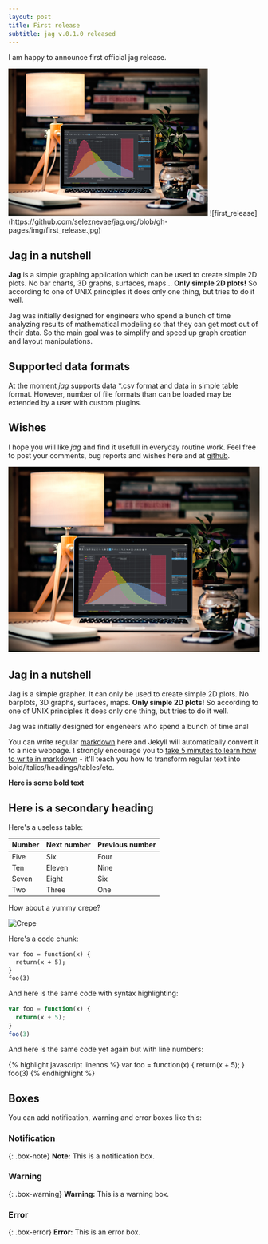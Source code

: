 ```yaml
---
layout: post
title: First release
subtitle: jag v.0.1.0 released
---
```


I am happy to announce first official jag release. 

<img src="/img/first_release.jpg" alt="Drawing" style="width: 400px;"/>
![first_release](https://github.com/seleznevae/jag.org/blob/gh-pages/img/first_release.jpg)

## Jag in a nutshell 

**Jag** is a simple graphing application which can be used to create simple 2D plots. No bar charts, 3D graphs, surfaces, maps... **Only simple 2D plots!** So according to one of UNIX principles it does only one thing, but tries to do it well. 

Jag was initially designed for engineers who spend a bunch of time analyzing results of mathematical modeling so that they can get most out of their data. So the main goal was to simplify and speed up graph creation and layout manipulations. 



## Supported data formats 

At the moment *jag* supports data *.csv
format and data in simple table format. However, number of file formats than can be loaded may be extended by a user with custom plugins.


## Wishes

I hope you will like *jag* and find it usefull in everyday routine work. Feel free to post your comments, bug reports and wishes here and at [github](https://github.com/seleznevae/jag/issues).


![first_release](https://github.com/seleznevae/jag.org/blob/gh-pages/img/first_release.jpg)













## Jag in a nutshell

Jag is a simple grapher. It can only be used to create simple 2D plots. No barplots, 3D graphs, surfaces, maps. **Only simple 2D plots!** So according to one of UNIX principles it does only one thing, but tries to do it well.

Jag was initially designed for engeneers who spend a bunch of time anal

You can write regular [markdown](http://markdowntutorial.com/) here and Jekyll will automatically convert it to a nice webpage.  I strongly encourage you to [take 5 minutes to learn how to write in markdown](http://markdowntutorial.com/) - it'll teach you how to transform regular text into bold/italics/headings/tables/etc.

**Here is some bold text**

## Here is a secondary heading

Here's a useless table:

| Number | Next number | Previous number |
| :------ |:--- | :--- |
| Five | Six | Four |
| Ten | Eleven | Nine |
| Seven | Eight | Six |
| Two | Three | One |


How about a yummy crepe?

![Crepe](http://s3-media3.fl.yelpcdn.com/bphoto/cQ1Yoa75m2yUFFbY2xwuqw/348s.jpg)

Here's a code chunk:

~~~
var foo = function(x) {
  return(x + 5);
}
foo(3)
~~~

And here is the same code with syntax highlighting:

```javascript
var foo = function(x) {
  return(x + 5);
}
foo(3)
```

And here is the same code yet again but with line numbers:

{% highlight javascript linenos %}
var foo = function(x) {
  return(x + 5);
}
foo(3)
{% endhighlight %}

## Boxes
You can add notification, warning and error boxes like this:

### Notification

{: .box-note}
**Note:** This is a notification box.

### Warning

{: .box-warning}
**Warning:** This is a warning box.

### Error

{: .box-error}
**Error:** This is an error box.
